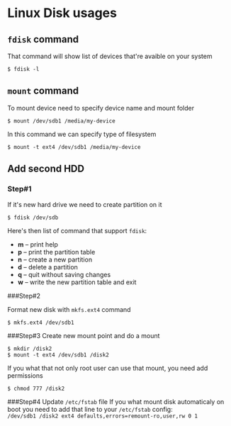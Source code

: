 # Linux Disk usages

## `fdisk` command

That command will show list of devices that're avaible on your system
```shell
$ fdisk -l
```

## `mount` command  
To mount device need to specify device name and mount folder
```shell
$ mount /dev/sdb1 /media/my-device
```
In this command we can specify type of filesystem
```shell
$ mount -t ext4 /dev/sdb1 /media/my-device
```

## Add second HDD
### Step#1
If it's new hard drive we need to create partition on it
```shell
$ fdisk /dev/sdb
```
Here's then list of command that support `fdisk`:

* **m** – print help
* **p** – print the partition table
* **n** – create a new partition
* **d** – delete a partition
* **q** – quit without saving changes
* **w** – write the new partition table and exit

###Step#2

Format new disk with `mkfs.ext4` command
```shell
$ mkfs.ext4 /dev/sdb1
```

###Step#3
Create new mount point and do a mount
```shell
$ mkdir /disk2
$ mount -t ext4 /dev/sdb1 /disk2
```

If you what that not only root user can use that mount, you need add permissions
```shell
$ chmod 777 /disk2
```
###Step#4
Update `/etc/fstab` file
If you what mount disk automaticaly on boot you need to add that line to your `/etc/fstab` config:  
`/dev/sdb1 /disk2 ext4 defaults,errors=remount-ro,user,rw 0 1`


